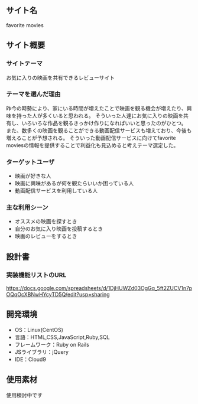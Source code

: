 ## サイト名
favorite movies

## サイト概要
### サイトテーマ
お気に入りの映画を共有できるレビューサイト

### テーマを選んだ理由
昨今の時勢により、家にいる時間が増えたことで映画を観る機会が増えたり、興味を持った人が多くいると思われる。
そういった人達にお気に入りの映画を共有し、いろいろな作品を観るきっかけ作りになればいいと思ったのがひとつ。
また、数多くの映画を観ることができる動画配信サービスも増えており、今後も増えることが予想される。
そういった動画配信サービスに向けてfavorite moviesの情報を提供することで利益化も見込めると考えテーマ選定した。


### ターゲットユーザ
- 映画が好きな人
- 映画に興味があるが何を観たらいいか困っている人
- 動画配信サービスを利用している人

### 主な利用シーン
- オススメの映画を探すとき
- 自分のお気に入り映画を投稿するとき
- 映画のレビューをするとき

## 設計書

### 実装機能リストのURL
https://docs.google.com/spreadsheets/d/1DjHUWZd03OgGq_5ft2ZUCV1n7pOQqOcXBNwHYcyTD5Q/edit?usp=sharing

## 開発環境
- OS：Linux(CentOS)
- 言語：HTML,CSS,JavaScript,Ruby,SQL
- フレームワーク：Ruby on Rails
- JSライブラリ：jQuery
- IDE：Cloud9

## 使用素材
使用検討中です